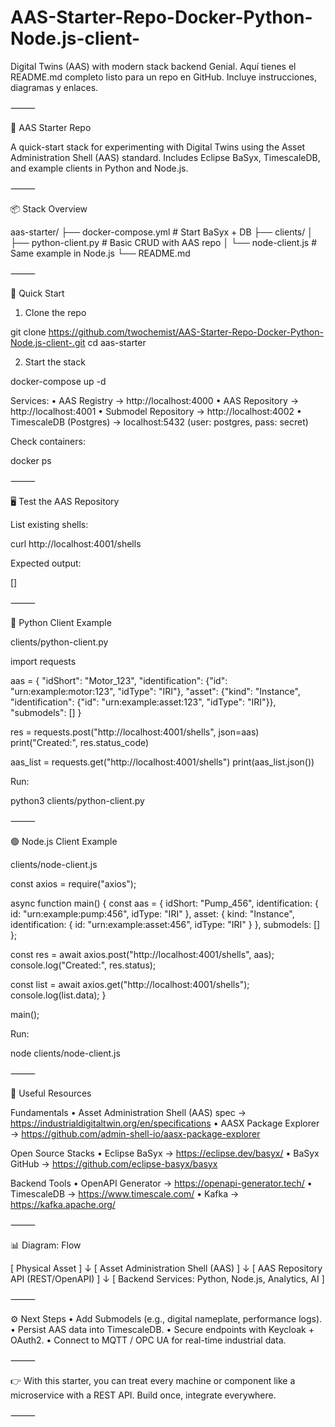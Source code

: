 # AAS-Starter-Repo-Docker-Python-Node.js-client-
Digital Twins (AAS) with modern stack backend
Genial. Aquí tienes el README.md completo listo para un repo en GitHub. Incluye instrucciones, diagramas y enlaces.

⸻

🧰 AAS Starter Repo

A quick-start stack for experimenting with Digital Twins using the Asset Administration Shell (AAS) standard.
Includes Eclipse BaSyx, TimescaleDB, and example clients in Python and Node.js.

⸻

📦 Stack Overview

aas-starter/
├── docker-compose.yml   # Start BaSyx + DB
├── clients/
│   ├── python-client.py # Basic CRUD with AAS repo
│   └── node-client.js   # Same example in Node.js
└── README.md


⸻

🚀 Quick Start

1. Clone the repo

git clone https://github.com/twochemist/AAS-Starter-Repo-Docker-Python-Node.js-client-.git
cd aas-starter

2. Start the stack

docker-compose up -d

Services:
	•	AAS Registry → http://localhost:4000
	•	AAS Repository → http://localhost:4001
	•	Submodel Repository → http://localhost:4002
	•	TimescaleDB (Postgres) → localhost:5432 (user: postgres, pass: secret)

Check containers:

docker ps


⸻

🖥️ Test the AAS Repository

List existing shells:

curl http://localhost:4001/shells

Expected output:

[]


⸻

🐍 Python Client Example

clients/python-client.py

import requests

aas = {
    "idShort": "Motor_123",
    "identification": {"id": "urn:example:motor:123", "idType": "IRI"},
    "asset": {"kind": "Instance", "identification": {"id": "urn:example:asset:123", "idType": "IRI"}},
    "submodels": []
}

res = requests.post("http://localhost:4001/shells", json=aas)
print("Created:", res.status_code)

aas_list = requests.get("http://localhost:4001/shells")
print(aas_list.json())

Run:

python3 clients/python-client.py


⸻

🟢 Node.js Client Example

clients/node-client.js

const axios = require("axios");

async function main() {
  const aas = {
    idShort: "Pump_456",
    identification: { id: "urn:example:pump:456", idType: "IRI" },
    asset: { kind: "Instance", identification: { id: "urn:example:asset:456", idType: "IRI" } },
    submodels: []
  };

  const res = await axios.post("http://localhost:4001/shells", aas);
  console.log("Created:", res.status);

  const list = await axios.get("http://localhost:4001/shells");
  console.log(list.data);
}

main();

Run:

node clients/node-client.js


⸻

🔗 Useful Resources

Fundamentals
	•	Asset Administration Shell (AAS) spec → https://industrialdigitaltwin.org/en/specifications
	•	AASX Package Explorer → https://github.com/admin-shell-io/aasx-package-explorer

Open Source Stacks
	•	Eclipse BaSyx → https://eclipse.dev/basyx/
	•	BaSyx GitHub → https://github.com/eclipse-basyx/basyx

Backend Tools
	•	OpenAPI Generator → https://openapi-generator.tech/
	•	TimescaleDB → https://www.timescale.com/
	•	Kafka → https://kafka.apache.org/

⸻

📊 Diagram: Flow

[ Physical Asset ] 
        ↓
[ Asset Administration Shell (AAS) ]
        ↓
[ AAS Repository API (REST/OpenAPI) ]
        ↓
[ Backend Services: Python, Node.js, Analytics, AI ]


⸻

⚙️ Next Steps
	•	Add Submodels (e.g., digital nameplate, performance logs).
	•	Persist AAS data into TimescaleDB.
	•	Secure endpoints with Keycloak + OAuth2.
	•	Connect to MQTT / OPC UA for real-time industrial data.

⸻

👉 With this starter, you can treat every machine or component like a microservice with a REST API.
Build once, integrate everywhere.

⸻
